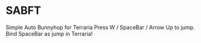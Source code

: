 # SABFT

Simple Auto Bunnyhop for Terraria
Press W / SpaceBar / Arrow Up to jump.
Bind SpaceBar as jump in Terraria!
